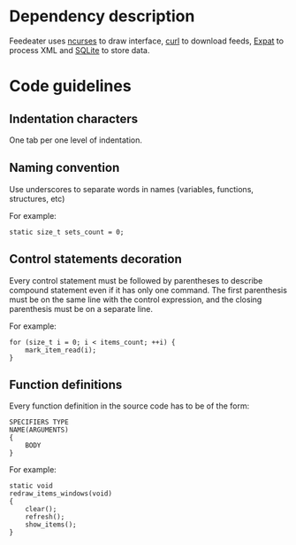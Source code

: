# Dependency description

Feedeater uses [ncurses](https://invisible-island.net/ncurses) to draw interface, [curl](https://curl.se) to download feeds, [Expat](https://libexpat.github.io) to process XML and [SQLite](https://www.sqlite.org) to store data.

# Code guidelines

## Indentation characters

One tab per one level of indentation.

## Naming convention

Use underscores to separate words in names (variables, functions, structures, etc)

For example:

```
static size_t sets_count = 0;
```

## Control statements decoration

Every control statement must be followed by parentheses to describe compound statement even if it has only one command. The first parenthesis must be on the same line with the control expression, and the closing parenthesis must be on a separate line.

For example:

```
for (size_t i = 0; i < items_count; ++i) {
	mark_item_read(i);
}
```

## Function definitions

Every function definition in the source code has to be of the form:

```
SPECIFIERS TYPE
NAME(ARGUMENTS)
{
	BODY
}
```

For example:

```
static void
redraw_items_windows(void)
{
	clear();
	refresh();
	show_items();
}
```
